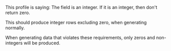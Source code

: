 This profile is saying:
The field is an integer. If it is an integer, then don't return zero.

This should produce integer rows excluding zero, when generating normally.

When generating data that violates these requirements, only zeros and non-integers will be produced.
